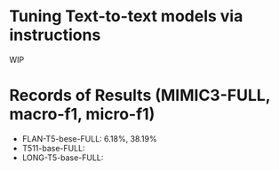 # Tuning Text-to-text models via instructions
WIP

# Records of Results (MIMIC3-FULL, macro-f1, micro-f1)
- FLAN-T5-bese-FULL: 6.18%, 38.19%
- T511-base-FULL: 
- LONG-T5-base-FULL:

